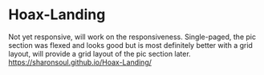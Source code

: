 # Hoax-Landing
Not yet responsive, will work on the responsiveness. Single-paged, the pic section was flexed and looks good but is most definitely better with a grid layout, will provide a grid layout of the pic section later. 
https://sharonsoul.github.io/Hoax-Landing/
